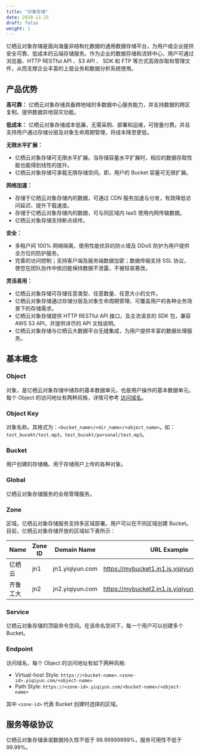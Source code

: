 ```yaml
---
title: "对象存储"
date: 2020-11-25
draft: false
weight: 1
---
```


亿栖云对象存储是面向海量非结构化数据的通用数据存储平台，为用户或企业提供安全可靠、低成本的云端存储服务。作为企业的数据存储和流转中心，用户可通过浏览器、HTTP RESTful API 、S3 API 、 SDK 和 FTP 等方式高效存取和管理文件，从而支撑企业丰富的上层业务和数据分析系统使用。

## 产品优势

**高可靠：** 亿栖云对象存储具备跨地域的多数据中心服务能力，并支持数据的跨区复制，提供数据异地容灾功能。

**低成本：** 亿栖云对象存储成本低廉，无需采购、部署和运维，可按量付费。并且支持用户通过存储分层及对象生命周期管理，将成本降至更低。

**无限水平扩展：**
  - 亿栖云对象存储可无限水平扩展。当存储容量水平扩展时，相应的数据存取性能也能得到线性的提升。
  - 亿栖云对象存储可承载无限存储空间。即，用户的 Bucket 容量可无限扩展。

**网络加速：**
  - 存储于亿栖云对象存储内的数据，可通过 CDN 服务加速与分发，有效降低访问延迟、提升下载速度。
  - 存储于亿栖云对象存储内的数据，可与同区域内 IaaS 使用内网传输数据。
  - 亿栖云对象存储支持断点续传。

**安全：**
  - 多租户间 100% 网络隔离，使用性能优异的防火墙及 DDoS 防护为用户提供全方位的防护服务。
  - 完善的访问控制；支持客户端及服务端数据加密；数据传输支持 SSL 协议，使您在团队协作中依旧能保持数据不泄露，不被轻易篡改。

**灵活易用：**
  - 亿栖云对象存储可存储任意类型、任意数量、任意大小的文件。
  - 亿栖云对象存储通过存储分层及对象生命周期管理，可覆盖用户的各种业务场景下的存储需求。
  - 亿栖云对象存储提供 HTTP RESTful API 接口，及主流语言的 SDK 包，兼容 AWS S3 API，并提供详尽的 API 文档说明。
  - 亿栖云对象存储与亿栖云大数据平台无缝集成，为用户提供丰富的数据处理服务。

## 基本概念
### Object
对象，是亿栖云对象存储中储存的基本数据单元，也是用户操作的基本数据单元。每个 Object 的访问地址有两种风格，详情可参考 [访问域名](#endpoint)。

### Object Key
对象名称。其格式为：`<bucket_name>/<dir_name>/<object_name>`。如：`test_bucekt/test.mp3`，`test_bucekt/personal/test.mp3`。

### Bucket
用户创建的存储桶。用于存储用户上传的各种对象。

### Global
亿栖云对象存储服务的全局管理服务。

### Zone
区域。亿栖云对象存储服务支持多区域部署。用户可以在不同区域创建 Bucket。目前，亿栖云对象存储开放的区域如下表所示：

| Name      | Zone ID | Domain Name | URL Example                                     |
|-----------|---------|-|------------------------------------------------|
| 亿栖云       | jn1     |jn1.yiqiyun.com | https://mybucket1.jn1.is.yiqiyun.com/myobject|
| 齐鲁工大    | jn2    | jn2.yiqiyun.com | https://mybucket2.jn1.is.yiqiyun.com/myobject  |

### Service
亿栖云对象存储的顶层命令空间。在该命名空间下，每一个用户可以创建多个 Bucket。

### Endpoint

访问域名，每个 Object 的访问地址有如下两种风格:

- Virtual-host Style: `https://<bucket-name>.<zone-id>.yiqiyun.com/<object-name>`
- Path Style: `https://<zone-id>.yiqiyun.com/<bucket-name>/<object-name>`

其中 `<zone-id>` 代表 Bucket 创建时选择的区域。


## 服务等级协议

亿栖云对象存储承诺数据持久性不低于 99.99999999%，服务可用性不低于99.99%。





